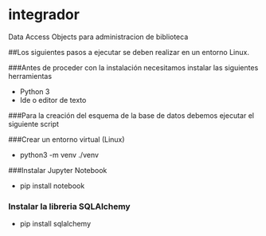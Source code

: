 # integrador
Data Access Objects para administracion de biblioteca

##Los siguientes pasos a ejecutar se deben realizar en un entorno Linux.

###Antes de proceder con la instalación necesitamos instalar las siguientes herramientas
* Python 3
* Ide o editor de texto

###Para la creación del esquema de la base de datos debemos ejecutar el siguiente script


###Crear un entorno virtual (Linux)
* python3 -m venv ./venv

###Instalar Jupyter Notebook
* pip install notebook 

### Instalar la libreria SQLAlchemy
* pip install sqlalchemy

